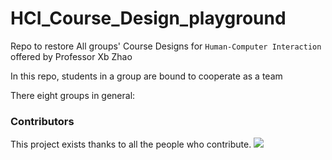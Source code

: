 # HCI_Course_Design_playground
Repo to restore All groups' Course Designs for `Human-Computer Interaction` offered by Professor Xb Zhao

In this repo, students in a group are bound to cooperate as a team

There eight groups in general:


### Contributors

This project exists thanks to all the people who contribute. 
<a href="https://github.com/DuNGEOnmassster/HCI_Course_Design_playground/graphs/contributors"><img src="https://opencollective.com/standard-readme/contributors.svg?width=890&button=false" /></a>



